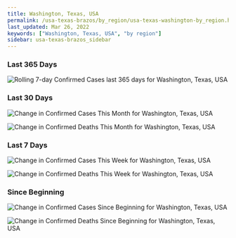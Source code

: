```yaml
---
title: Washington, Texas, USA
permalink: /usa-texas-brazos/by_region/usa-texas-washington-by_region.html
last_updated: Mar 26, 2022
keywords: ["Washington, Texas, USA", "by region"]
sidebar: usa-texas-brazos_sidebar
---
```


<h3>Last 365 Days</h3>

![Rolling 7-day Confirmed Cases last 365 days for Washington, Texas, USA](/covid_tracker/images/graphs/usa-texas-washington-weekly_totals_graph.png)

<h3>Last 30 Days</h3>

![Change in Confirmed Cases This Month for Washington, Texas, USA](/covid_tracker/images/graphs/usa-texas-washington-delta_confirmed-30_days_graph.png)

![Change in Confirmed Deaths This Month for Washington, Texas, USA](/covid_tracker/images/graphs/usa-texas-washington-delta_deaths-30_days_graph.png)

<h3>Last 7 Days</h3>

![Change in Confirmed Cases This Week for Washington, Texas, USA](/covid_tracker/images/graphs/usa-texas-washington-delta_confirmed-7_days_graph.png)

![Change in Confirmed Deaths This Week for Washington, Texas, USA](/covid_tracker/images/graphs/usa-texas-washington-delta_deaths-7_days_graph.png)

<h3>Since Beginning</h3>

![Change in Confirmed Cases Since Beginning for Washington, Texas, USA](/covid_tracker/images/graphs/usa-texas-washington-delta_confirmed-since_beginning_graph.png)

![Change in Confirmed Deaths Since Beginning for Washington, Texas, USA](/covid_tracker/images/graphs/usa-texas-washington-delta_deaths-since_beginning_graph.png)
